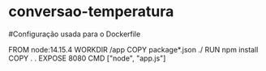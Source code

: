 # conversao-temperatura
#Configuração usada para o Dockerfile 

FROM node:14.15.4
WORKDIR /app
COPY package*.json ./
RUN npm install
COPY . .
EXPOSE 8080
CMD ["node", "app.js"] 
